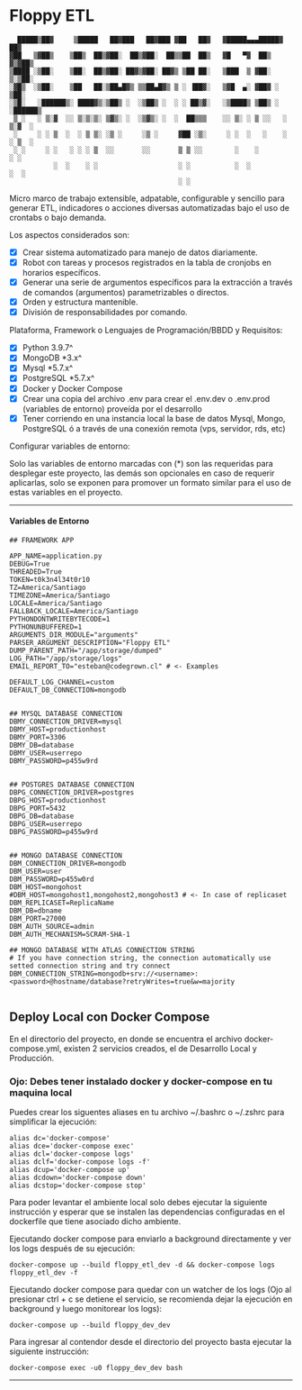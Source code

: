 # Floppy ETL

```
  █████▒██▓     ▒█████   ██▓███   ██▓███ ▓██   ██▓   ▓█████▄▄▄█████▓ ██▓    
▓██   ▒▓██▒    ▒██▒  ██▒▓██░  ██▒▓██░  ██▒▒██  ██▒   ▓█   ▀▓  ██▒ ▓▒▓██▒    
▒████ ░▒██░    ▒██░  ██▒▓██░ ██▓▒▓██░ ██▓▒ ▒██ ██░   ▒███  ▒ ▓██░ ▒░▒██░    
░▓█▒  ░▒██░    ▒██   ██░▒██▄█▓▒ ▒▒██▄█▓▒ ▒ ░ ▐██▓░   ▒▓█  ▄░ ▓██▓ ░ ▒██░    
░▒█░   ░██████▒░ ████▓▒░▒██▒ ░  ░▒██▒ ░  ░ ░ ██▒▓░   ░▒████▒ ▒██▒ ░ ░██████▒
 ▒ ░   ░ ▒░▓  ░░ ▒░▒░▒░ ▒▓▒░ ░  ░▒▓▒░ ░  ░  ██▒▒▒    ░░ ▒░ ░ ▒ ░░   ░ ▒░▓  ░
 ░     ░ ░ ▒  ░  ░ ▒ ▒░ ░▒ ░     ░▒ ░     ▓██ ░▒░     ░ ░  ░   ░    ░ ░ ▒  ░
 ░ ░     ░ ░   ░ ░ ░ ▒  ░░       ░░       ▒ ▒ ░░        ░    ░        ░ ░   
           ░  ░    ░ ░                    ░ ░           ░  ░            ░  ░
                                          ░ ░                               
```

Micro marco de trabajo extensible, adpatable, configurable y sencillo para generar ETL, indicadores o acciones diversas automatizadas bajo el uso de crontabs o bajo demanda.

Los aspectos considerados son:
- [x] Crear sistema automatizado para manejo de datos diariamente.
- [x] Robot con tareas y procesos registrados en la tabla de cronjobs en horarios específicos.
- [x] Generar una serie de argumentos específicos para la extracción a través de comandos (argumentos) parametrizables o directos.
- [x] Orden y estructura mantenible.
- [x] División de responsabilidades por comando.

Plataforma, Framework o Lenguajes de Programación/BBDD y Requisitos:
- [x] Python 3.9.7^
- [x] MongoDB *3.x^
- [x] Mysql *5.7.x^
- [x] PostgreSQL *5.7.x^
- [x] Docker y Docker Compose
- [x] Crear una copia del archivo .env para crear el .env.dev o .env.prod (variables de entorno) proveída por el desarrollo
- [x] Tener corriendo en una instancia local la base de datos Mysql, Mongo, PostgreSQL ó a través de una conexión remota (vps, servidor, rds, etc)

Configurar variables de entorno:

Solo las variables de entorno marcadas con (*) son las requeridas para desplegar este proyecto, las demás son opcionales en caso de requerir aplicarlas, solo se exponen para promover un formato similar para el uso de estas variables en el proyecto.

------------------------------------
#### Variables de Entorno
```
## FRAMEWORK APP

APP_NAME=application.py
DEBUG=True
THREADED=True
TOKEN=t0k3n4l34t0r10
TZ=America/Santiago
TIMEZONE=America/Santiago
LOCALE=America/Santiago
FALLBACK_LOCALE=America/Santiago
PYTHONDONTWRITEBYTECODE=1
PYTHONUNBUFFERED=1
ARGUMENTS_DIR_MODULE="arguments"
PARSER_ARGUMENT_DESCRIPTION="Floppy ETL"
DUMP_PARENT_PATH="/app/storage/dumped"
LOG_PATH="/app/storage/logs"
EMAIL_REPORT_TO="esteban@codegrown.cl" # <- Examples

DEFAULT_LOG_CHANNEL=custom
DEFAULT_DB_CONNECTION=mongodb


## MYSQL DATABASE CONNECTION
DBMY_CONNECTION_DRIVER=mysql
DBMY_HOST=productionhost
DBMY_PORT=3306
DBMY_DB=database
DBMY_USER=userrepo
DBMY_PASSWORD=p455w9rd


## POSTGRES DATABASE CONNECTION
DBPG_CONNECTION_DRIVER=postgres
DBPG_HOST=productionhost
DBPG_PORT=5432
DBPG_DB=database
DBPG_USER=userrepo
DBPG_PASSWORD=p455w9rd


## MONGO DATABASE CONNECTION
DBM_CONNECTION_DRIVER=mongodb
DBM_USER=user
DBM_PASSWORD=p455w0rd
DBM_HOST=mongohost
#DBM_HOST=mongohost1,mongohost2,mongohost3 # <- In case of replicaset
DBM_REPLICASET=ReplicaName
DBM_DB=dbname
DBM_PORT=27000
DBM_AUTH_SOURCE=admin
DBM_AUTH_MECHANISM=SCRAM-SHA-1

## MONGO DATABASE WITH ATLAS CONNECTION STRING
# If you have connection string, the connection automatically use setted connection string and try connect
DBM_CONNECTION_STRING=mongodb+srv://<username>:<password>@hostname/database?retryWrites=true&w=majority


```

Deploy Local con Docker Compose
------------------------------------
En el directorio del proyecto, en donde se encuentra el archivo docker-compose.yml, existen 2 servicios creados, el de Desarrollo Local y Producción.

### Ojo: Debes tener instalado docker y docker-compose en tu maquina local

Puedes crear los siguentes aliases en tu archivo ~/.bashrc o ~/.zshrc para simplificar la ejecución:

```
alias dc='docker-compose'
alias dce='docker-compose exec'
alias dcl='docker-compose logs'
alias dclf='docker-compose logs -f'
alias dcup='docker-compose up'
alias dcdown='docker-compose down'
alias dcstop='docker-compose stop'
```

Para poder levantar el ambiente local solo debes ejecutar la siguiente instrucción y esperar que se instalen las dependencias configuradas en el dockerfile que tiene asociado dicho ambiente.

Ejecutando docker compose para enviarlo a background directamente y ver los logs después de su ejecución:

```
docker-compose up --build floppy_etl_dev -d && docker-compose logs floppy_etl_dev -f
```

Ejecutando docker compose para quedar con un watcher de los logs (Ojo al presionar ctrl + c se detiene el servicio, se recomienda dejar la ejecución en background y luego monitorear los logs):

```
docker-compose up --build floppy_dev_dev
```

Para ingresar al contendor desde el directorio del proyecto basta ejecutar la siguiente instrucción:

```
docker-compose exec -u0 floppy_dev_dev bash
```
------------------------------------